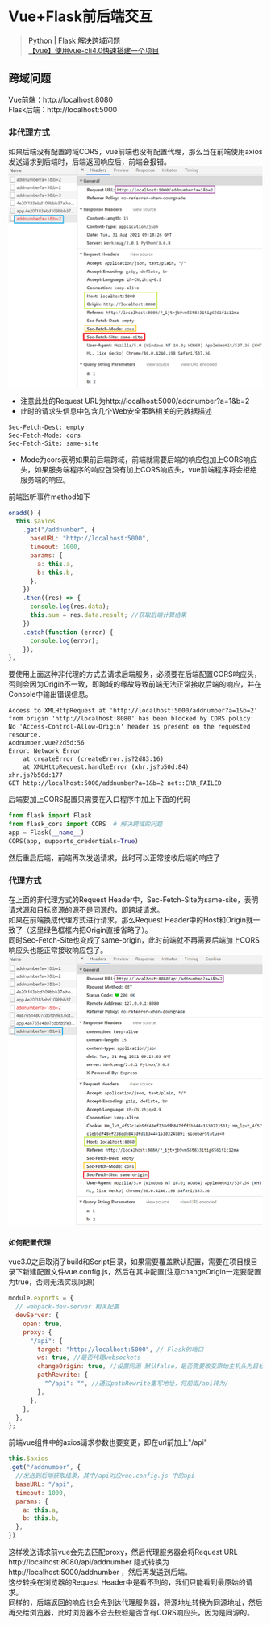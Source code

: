 # Vue+Flask前后端交互
>[Python | Flask 解决跨域问题](https://www.jianshu.com/p/66f34be9cf81)  
[【vue】使用vue-cli4.0快速搭建一个项目](https://blog.csdn.net/liyunkun888/article/details/102738377)

## 跨域问题
Vue前端：http://localhost:8080  
Flask后端：http://localhost:5000
### 非代理方式
如果后端没有配置跨域CORS，vue前端也没有配置代理，那么当在前端使用axios发送请求到后端时，后端返回响应后，前端会报错。
<img width="" src="前后端交互-非代理方式-RequestHeader.png"/>
* 注意此处的Request URL为http://localhost:5000/addnumber?a=1&b=2
* 此时的请求头信息中包含几个Web安全策略相关的元数据描述
```
Sec-Fetch-Dest: empty
Sec-Fetch-Mode: cors
Sec-Fetch-Site: same-site
```
* Mode为cors表明如果前后端跨域，前端就需要后端的响应包加上CORS响应头，如果服务端程序的响应包没有加上CORS响应头，vue前端程序将会拒绝服务端的响应。

前端监听事件method如下
```js
onadd() {
  this.$axios
    .get("/addnumber", {
      baseURL: "http://localhost:5000",
      timeout: 1000,
      params: {
        a: this.a,
        b: this.b,
      },
    })
    .then((res) => {
      console.log(res.data);
      this.sum = res.data.result; //获取后端计算结果
    })
    .catch(function (error) {
      console.log(error);
    });
},
```
要使用上面这种非代理的方式去请求后端服务，必须要在后端配置CORS响应头，否则会因为Origin不一致，即跨域的缘故导致前端无法正常接收后端的响应，并在Console中输出错误信息。
```
Access to XMLHttpRequest at 'http://localhost:5000/addnumber?a=1&b=2' from origin 'http://localhost:8080' has been blocked by CORS policy: No 'Access-Control-Allow-Origin' header is present on the requested resource.
Addnumber.vue?2d5d:56
Error: Network Error
    at createError (createError.js?2d83:16)
    at XMLHttpRequest.handleError (xhr.js?b50d:84)
xhr.js?b50d:177
GET http://localhost:5000/addnumber?a=1&b=2 net::ERR_FAILED
```
后端要加上CORS配置只需要在入口程序中加上下面的代码
```python
from flask import Flask
from flask_cors import CORS  # 解决跨域的问题
app = Flask(__name__)
CORS(app, supports_credentials=True)
```
然后重启后端，前端再次发送请求，此时可以正常接收后端的响应了

### 代理方式
在上面的非代理方式的Request Header中，Sec-Fetch-Site为same-site，表明请求源和目标资源的源不是同源的，即跨域请求。  
如果在前端换成代理方式进行请求，那么Request Header中的Host和Origin就一致了（这里绿色框框内把Origin直接省略了）。  
同时Sec-Fetch-Site也变成了same-origin，此时前端就不再需要后端加上CORS响应头也能正常接收响应包了。
<img width="" src="前后端交互-代理方式-RequestHeader.png"/>
#### 如何配置代理
vue3.0之后取消了build和Script目录，如果需要覆盖默认配置，需要在项目根目录下新建配置文件vue.config.js，然后在其中配置(注意changeOrigin一定要配置为true，否则无法实现同源)
```js
module.exports = {
  // webpack-dev-server 相关配置
  devServer: {
    open: true,
    proxy: {
      "/api": {
        target: "http://localhost:5000", // Flask的端口
        ws: true, //是否代理websockets
        changeOrigin: true, //设置同源 默认false，是否需要改变原始主机头为目标URL
        pathRewrite: {
          "^/api": "", //通过pathRewrite重写地址，将前缀/api转为/
        },
      },
    },
  },
};
```
前端vue组件中的axios请求参数也要变更，即在url前加上"/api"
```js
this.$axios
.get("/addnumber", {
  //发送到后端获取结果，其中/api对应vue.config.js 中的api
  baseURL: "/api",
  timeout: 1000,
  params: {
    a: this.a,
    b: this.b,
  },
})
```
这样发送请求前vue会先去匹配proxy，然后代理服务器会将Request URL http://localhost:8080/api/addnumber 隐式转换为http://localhost:5000/addnumber ，然后再发送到后端。  
这步转换在浏览器的Request Header中是看不到的，我们只能看到最原始的请求。  
同样的，后端返回的响应也会先到达代理服务器，将源地址转换为同源地址，然后再交给浏览器，此时浏览器不会去校验是否含有CORS响应头，因为是同源的。
